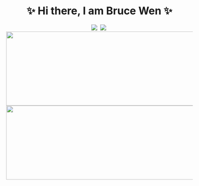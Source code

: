 <h1 align="center">✨ Hi there, I am Bruce Wen ✨</h1>

<!--
**wenijinew/wenijinew** is a ✨ _special_ ✨ repository because its `README.md` (this file) appears on your GitHub profile.

Here are some ideas to get you started:

- 🔭 I’m currently working on ...
- 🌱 I’m currently learning ...
- 👯 I’m looking to collaborate on ...
- 🤔 I’m looking for help with ...
- 💬 Ask me about ...
- 📫 How to reach me: ...
- 😄 Pronouns: ...
- ⚡ Fun fact: ...
-->

<div align="center">
  <div align="center">
    <a href="https://twitter.com/wenijinew"><img src="https://img.shields.io/twitter/url?url=https%3A%2F%2Ftwitter.com%2Fwenijinew&style=for-the-badge&labelColor=%2300bfff&color=%2300bfff"></a>&nbsp;
    <a href="https://www.reddit.com/user/SubstantialCamera736"><img src="https://img.shields.io/reddit/user-karma/combined/SubstantialCamera736?style=for-the-badge&labelColor=%239370db&color=%23ffd700"></a>&nbsp;
  </div>
  <div><a href="#" onMouseHover="cursor:pointer"><img src="https://github-readme-stats.vercel.app/api?username=wenijinew&layout=compact&theme=radical" height="200" width="800" onMouseHover="cursor:pointer"></a></div>
  <div><a href="#" onMouseHover="cursor:pointer"><img src="https://github-readme-stats.vercel.app/api/top-langs/?username=wenijinew&layout=donut&theme=radical" height="200" width="800" onMouseHover="cursor:pointer"></a></div>
</div>
